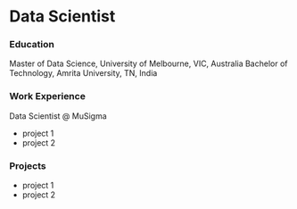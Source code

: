 # Data Scientist

### Education
Master of Data Science, University of Melbourne, VIC, Australia
Bachelor of Technology, Amrita University, TN, India

### Work Experience
Data Scientist @ MuSigma
- project 1
- project 2

### Projects 
- project 1
- project 2

